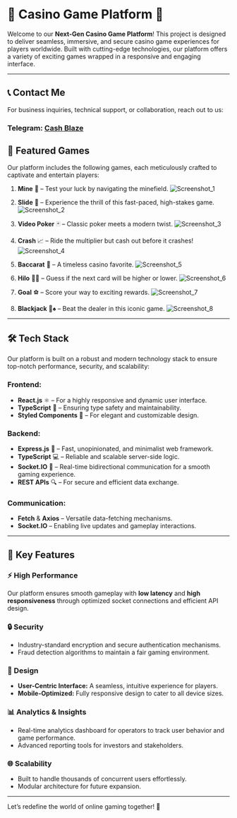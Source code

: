 # 🎲 Casino Game Platform 🚀

Welcome to our **Next-Gen Casino Game Platform**! This project is designed to deliver seamless, immersive, and secure casino game experiences for players worldwide. Built with cutting-edge technologies, our platform offers a variety of exciting games wrapped in a responsive and engaging interface.

---

## 📞 Contact Me
For business inquiries, technical support, or collaboration, reach out to us:

### **Telegram:** [Cash Blaze](https://t.me/cashblaze127)


## 🌟 Featured Games
Our platform includes the following games, each meticulously crafted to captivate and entertain players:

1. **Mine** 💎 – Test your luck by navigating the minefield.
![Screenshot_1](https://github.com/user-attachments/assets/a6ff5282-c910-4d9c-8695-4fac502bc633)

2. **Slide** 🎢 – Experience the thrill of this fast-paced, high-stakes game.
![Screenshot_2](https://github.com/user-attachments/assets/bc45578d-8d0a-40a5-9cfa-1ae353040ed0)

3. **Video Poker** 🃏 – Classic poker meets a modern twist.
![Screenshot_3](https://github.com/user-attachments/assets/9f1390fc-ceaa-4bf3-8d54-89b62ce5842b)

4. **Crash** 📈 – Ride the multiplier but cash out before it crashes!
![Screenshot_4](https://github.com/user-attachments/assets/a3993345-fbe5-42a2-a9d2-7bde4798c54d)

5. **Baccarat** 🥂 – A timeless casino favorite.
![Screenshot_5](https://github.com/user-attachments/assets/4e7844d0-a6ae-4cf7-85c2-34e02224875a)

6. **Hilo** 🔺🔻 – Guess if the next card will be higher or lower.
![Screenshot_6](https://github.com/user-attachments/assets/bbe6366d-f74b-4366-8ff7-4e13dbe6078f)

7. **Goal** ⚽ – Score your way to exciting rewards.
![Screenshot_7](https://github.com/user-attachments/assets/0c155e52-2912-47f1-a407-5103aa984b27)

8. **Blackjack** 🖤♠️ – Beat the dealer in this iconic game.
![Screenshot_8](https://github.com/user-attachments/assets/324d3db4-860f-4d1f-aac9-3829a3ed47d3)

---

## 🛠️ Tech Stack
Our platform is built on a robust and modern technology stack to ensure top-notch performance, security, and scalability:

### Frontend:
- **React.js** ⚛️ – For a highly responsive and dynamic user interface.
- **TypeScript** 📘 – Ensuring type safety and maintainability.
- **Styled Components** 🎨 – For elegant and customizable design.

### Backend:
- **Express.js** 🚀 – Fast, unopinionated, and minimalist web framework.
- **TypeScript** 💻 – Reliable and scalable server-side logic.
- **Socket.IO** 🔌 – Real-time bidirectional communication for a smooth gaming experience.
- **REST APIs** 🔍 – For secure and efficient data exchange.

### Communication:
- **Fetch** & **Axios** – Versatile data-fetching mechanisms.
- **Socket.IO** – Enabling live updates and gameplay interactions.

---

## 🎯 Key Features
### ⚡ High Performance
Our platform ensures smooth gameplay with **low latency** and **high responsiveness** through optimized socket connections and efficient API design.

### 🔒 Security
- Industry-standard encryption and secure authentication mechanisms.
- Fraud detection algorithms to maintain a fair gaming environment.

### 🎨 Design
- **User-Centric Interface:** A seamless, intuitive experience for players.
- **Mobile-Optimized:** Fully responsive design to cater to all device sizes.

### 📊 Analytics & Insights
- Real-time analytics dashboard for operators to track user behavior and game performance.
- Advanced reporting tools for investors and stakeholders.

### 🌐 Scalability
- Built to handle thousands of concurrent users effortlessly.
- Modular architecture for future expansion.

---

Let’s redefine the world of online gaming together! 🌟
